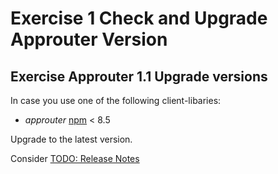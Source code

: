 # Exercise 1 Check and Upgrade Approuter Version

## Exercise Approuter 1.1 Upgrade versions
In case you use one of the following client-libaries:

- *approuter* [npm](https://www.npmjs.com/package/@sap/approuter) < 8.5

Upgrade to the latest version.

Consider [TODO: Release Notes]()
